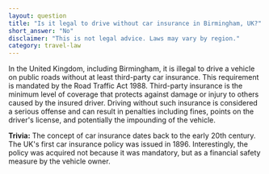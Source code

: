 ```yaml
---
layout: question
title: "Is it legal to drive without car insurance in Birmingham, UK?"
short_answer: "No"
disclaimer: "This is not legal advice. Laws may vary by region."
category: travel-law
---
```

In the United Kingdom, including Birmingham, it is illegal to drive a vehicle on public roads without at least third-party car insurance. This requirement is mandated by the Road Traffic Act 1988. Third-party insurance is the minimum level of coverage that protects against damage or injury to others caused by the insured driver. Driving without such insurance is considered a serious offense and can result in penalties including fines, points on the driver's license, and potentially the impounding of the vehicle.

**Trivia:** The concept of car insurance dates back to the early 20th century. The UK's first car insurance policy was issued in 1896. Interestingly, the policy was acquired not because it was mandatory, but as a financial safety measure by the vehicle owner.
